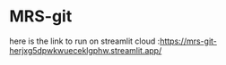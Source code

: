 # MRS-git
here is the link to run on streamlit cloud :https://mrs-git-herjxg5dpwkwueceklgphw.streamlit.app/
